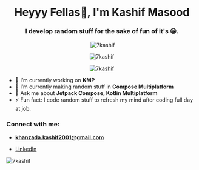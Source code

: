 <h1 align="center">Heyyy Fellas👋, I'm Kashif Masood</h1>
<h3 align="center">I develop random stuff for the sake of fun of it's 😁.</h3>

<p align="center">&nbsp;<img align="center" src="https://github-readme-stats.vercel.app/api?username=7kashif&show_icons=true&locale=en" alt="7kashif" /></p>
<p align="center"><img align="center" src="https://github-readme-stats.vercel.app/api/top-langs?username=7kashif&show_icons=true&locale=en&layout=compact" alt="7kashif" /></p>
<p align="center"> <a href="https://github.com/ryo-ma/github-profile-trophy"><img src="https://github-profile-trophy.vercel.app/?username=7kashif" alt="7kashif" /></a> </p>


- 🔭 I’m currently working on **KMP**
- 🌱 I’m currently making random stuff in **Compose Multiplatform**
- 💬 Ask me about **Jetpack Compose, Kotlin Multiplatform**
- ⚡ Fun fact: I code random stuff to refresh my mind after coding full day at job.

<h3 align="left">Connect with me:</h3>

- **khanzada.kashif2001@gmail.com**

- [LinkedIn](https://www.linkedin.com/in/kashif-masood-b22881198)

<p><img align="center" src="https://github-readme-streak-stats.herokuapp.com/?user=7kashif&" alt="7kashif" /></p>


<!--
**7kashif/7kashif** is a ✨ _special_ ✨ repository because its `README.md` (this file) appears on your GitHub profile.

Here are some ideas to get you started:
- 👯 I’m looking to collaborate on ...
- 🤔 I’m looking for help with ...
- 💬 Ask me about ...
- 📫 How to reach me: ...
- 😄 Pronouns: ...

-->
